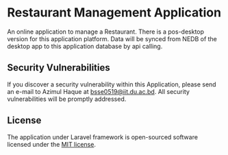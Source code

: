 # Restaurant Management Application

An online application to manage a Restaurant. There is a pos-desktop version for this application platform. Data will be synced from NEDB of the desktop app to this application database by api calling.

## Security Vulnerabilities

If you discover a security vulnerability within this Application, please send an e-mail to Azimul Haque at bsse0519@iit.du.ac.bd. All security vulnerabilities will be promptly addressed.

## License

The application under Laravel framework is open-sourced software licensed under the [MIT license](http://opensource.org/licenses/MIT).
